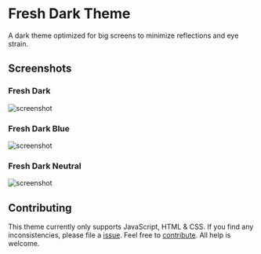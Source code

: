 
# Fresh Dark Theme

A dark theme optimized for big screens to minimize reflections and eye strain.

## Screenshots

### Fresh Dark
![screenshot](https://raw.githubusercontent.com/Kurkulis/fresh-dark/master/ScreenshotScreenshot_Fresh_Dark.png)


### Fresh Dark Blue
![screenshot](https://raw.githubusercontent.com/Kurkulis/fresh-dark/master/ScreenshotScreenshot_Fresh_Dark_Blue.png)


### Fresh Dark Neutral
![screenshot](https://raw.githubusercontent.com/Kurkulis/fresh-dark/master/ScreenshotScreenshot_Fresh_Dark_Neutral.png)

## Contributing

This theme currently only supports JavaScript, HTML & CSS. If you find any inconsistencies, please file a [issue](https://github.com/Kurkulis/fresh-dark/issues). Feel free to [contribute](https://github.com/Kurkulis/fresh-dark). All help is welcome.
